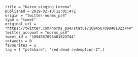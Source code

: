 ```
title = "Karen singing Lorena"
published = 2019-02-10T12:01:47Z
origin = "twitter-norms_ps4"
type = "tweet"
original_url = "https://twitter.com/norms_ps4/status/1094567098481823744"
twitter_account = "norms_ps4"
tweet_id = "1094567098481823744"
retweets = 0
favourites = 1
tag = [ "ps4share", "red-dead-redemption-2",]
```

<p class='image'><img src='https://mnf.m17s.net/2019/02/10/DzCu-WPWoAIMBcf.jpg' alt=''></p>

